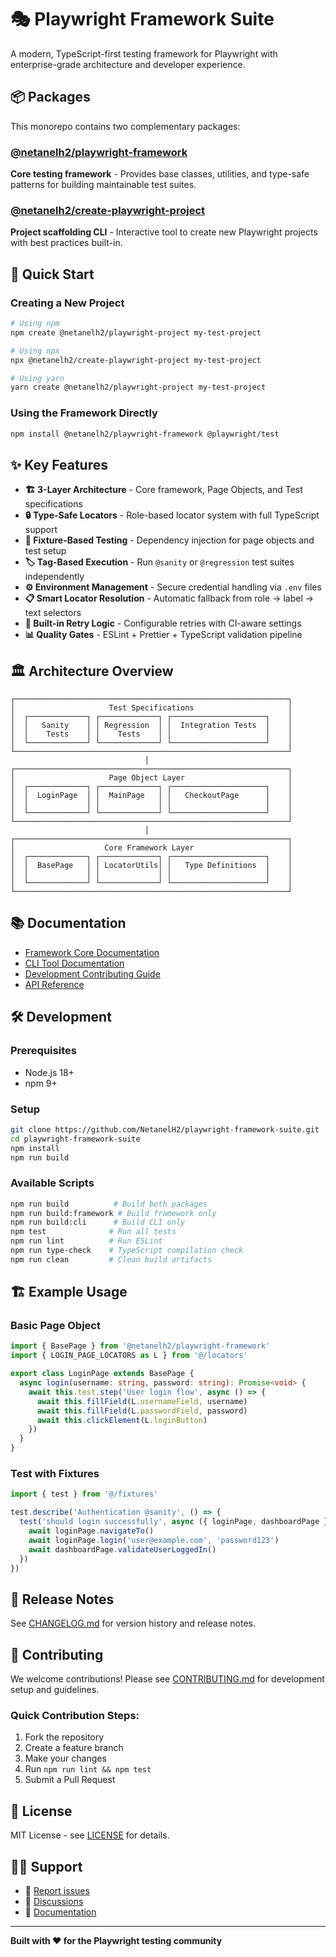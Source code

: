 # 🎭 Playwright Framework Suite

A modern, TypeScript-first testing framework for Playwright with enterprise-grade architecture and developer experience.

## 📦 Packages

This monorepo contains two complementary packages:

### [@netanelh2/playwright-framework](./packages/playwright-framework) 
**Core testing framework** - Provides base classes, utilities, and type-safe patterns for building maintainable test suites.

### [@netanelh2/create-playwright-project](./packages/create-playwright-project)
**Project scaffolding CLI** - Interactive tool to create new Playwright projects with best practices built-in.

## 🚀 Quick Start

### Creating a New Project

```bash
# Using npm
npm create @netanelh2/playwright-project my-test-project

# Using npx
npx @netanelh2/create-playwright-project my-test-project

# Using yarn
yarn create @netanelh2/playwright-project my-test-project
```

### Using the Framework Directly

```bash
npm install @netanelh2/playwright-framework @playwright/test
```

## ✨ Key Features

- **🏗️ 3-Layer Architecture** - Core framework, Page Objects, and Test specifications
- **🔒 Type-Safe Locators** - Role-based locator system with full TypeScript support
- **🧪 Fixture-Based Testing** - Dependency injection for page objects and test setup
- **🏷️ Tag-Based Execution** - Run `@sanity` or `@regression` test suites independently
- **⚙️ Environment Management** - Secure credential handling via `.env` files
- **📋 Smart Locator Resolution** - Automatic fallback from role → label → text selectors
- **🔄 Built-in Retry Logic** - Configurable retries with CI-aware settings
- **📊 Quality Gates** - ESLint + Prettier + TypeScript validation pipeline

## 🏛️ Architecture Overview

```
┌─────────────────────────────────────────────────────────────┐
│                     Test Specifications                     │
│  ┌─────────────┐ ┌─────────────┐ ┌─────────────────────┐    │
│  │   Sanity    │ │ Regression  │ │  Integration Tests  │    │
│  │    Tests    │ │    Tests    │ │                     │    │
│  └─────────────┘ └─────────────┘ └─────────────────────┘    │
└─────────────────────────────────────────────────────────────┘
                              │
┌─────────────────────────────────────────────────────────────┐
│                     Page Object Layer                       │
│  ┌─────────────┐ ┌─────────────┐ ┌─────────────────────┐    │
│  │  LoginPage  │ │  MainPage   │ │   CheckoutPage      │    │
│  │             │ │             │ │                     │    │
│  └─────────────┘ └─────────────┘ └─────────────────────┘    │
└─────────────────────────────────────────────────────────────┘
                              │
┌─────────────────────────────────────────────────────────────┐
│                    Core Framework Layer                     │
│  ┌─────────────┐ ┌─────────────┐ ┌─────────────────────┐    │
│  │  BasePage   │ │ LocatorUtils│ │   Type Definitions  │    │
│  │             │ │             │ │                     │    │
│  └─────────────┘ └─────────────┘ └─────────────────────┘    │
└─────────────────────────────────────────────────────────────┘
```

## 📚 Documentation

- [Framework Core Documentation](./packages/playwright-framework/README.md)
- [CLI Tool Documentation](./packages/create-playwright-project/README.md)
- [Development Contributing Guide](./CONTRIBUTING.md)
- [API Reference](https://netanelh2.github.io/playwright-framework-suite/)

## 🛠️ Development

### Prerequisites
- Node.js 18+ 
- npm 9+

### Setup
```bash
git clone https://github.com/NetanelH2/playwright-framework-suite.git
cd playwright-framework-suite
npm install
npm run build
```

### Available Scripts
```bash
npm run build          # Build both packages
npm run build:framework # Build framework only  
npm run build:cli      # Build CLI only
npm test              # Run all tests
npm run lint          # Run ESLint
npm run type-check    # TypeScript compilation check
npm run clean         # Clean build artifacts
```

## 🏗️ Example Usage

### Basic Page Object
```typescript
import { BasePage } from '@netanelh2/playwright-framework'
import { LOGIN_PAGE_LOCATORS as L } from '@/locators'

export class LoginPage extends BasePage {
  async login(username: string, password: string): Promise<void> {
    await this.test.step('User login flow', async () => {
      await this.fillField(L.usernameField, username)
      await this.fillField(L.passwordField, password)
      await this.clickElement(L.loginButton)
    })
  }
}
```

### Test with Fixtures
```typescript
import { test } from '@/fixtures'

test.describe('Authentication @sanity', () => {
  test('should login successfully', async ({ loginPage, dashboardPage }) => {
    await loginPage.navigateTo()
    await loginPage.login('user@example.com', 'password123')
    await dashboardPage.validateUserLoggedIn()
  })
})
```

## 🚀 Release Notes

See [CHANGELOG.md](./CHANGELOG.md) for version history and release notes.

## 🤝 Contributing

We welcome contributions! Please see [CONTRIBUTING.md](./CONTRIBUTING.md) for development setup and guidelines.

### Quick Contribution Steps:
1. Fork the repository
2. Create a feature branch
3. Make your changes
4. Run `npm run lint && npm test`
5. Submit a Pull Request

## 📄 License

MIT License - see [LICENSE](./LICENSE) for details.

## 🙋‍♂️ Support

- 🐛 [Report issues](https://github.com/NetanelH2/playwright-framework-suite/issues)
- 💬 [Discussions](https://github.com/NetanelH2/playwright-framework-suite/discussions)  
- 📖 [Documentation](https://netanelh2.github.io/playwright-framework-suite/)

---

**Built with ❤️ for the Playwright testing community**

<!-- TEST COMMIT - TO BE REVERTED -->